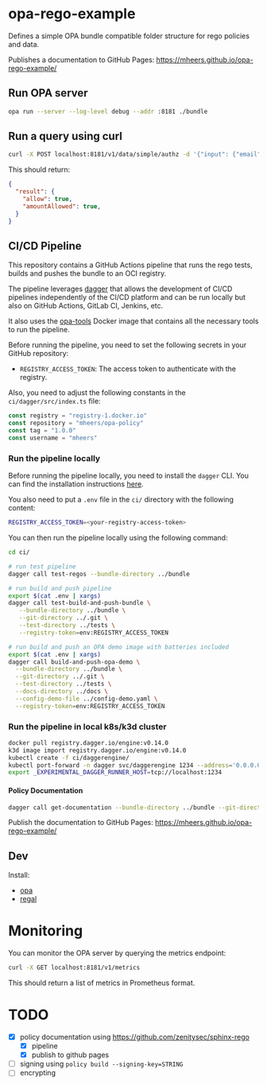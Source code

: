 # opa-rego-example

Defines a simple OPA bundle compatible folder structure for rego policies and data.

Publishes a documentation to GitHub Pages: https://mheers.github.io/opa-rego-example/

## Run OPA server

```bash
opa run --server --log-level debug --addr :8181 ./bundle
```

## Run a query using curl

```bash
curl -X POST localhost:8181/v1/data/simple/authz -d '{"input": {"email": "marcel@heers.it", "password": "abcdef", "salary": 5, "card": "123-456-7890"}}' | jq
```

This should return:

```json
{
  "result": {
    "allow": true,
    "amountAllowed": true,
  }
}
```

## CI/CD Pipeline

This repository contains a GitHub Actions pipeline that runs the rego tests, builds and pushes the bundle to an OCI registry.

The pipeline leverages [dagger](https://dagger.io/) that allows the development of CI/CD pipelines independently of the CI/CD platform and can be run locally but also on GitHub Actions, GitLab CI, Jenkins, etc.

It also uses the [opa-tools](https://github.com/mheers/opa-tools) Docker image that contains all the necessary tools to run the pipeline.

Before running the pipeline, you need to set the following secrets in your GitHub repository:

- `REGISTRY_ACCESS_TOKEN`: The access token to authenticate with the registry.

Also, you need to adjust the following constants in the `ci/dagger/src/index.ts` file:

```ts
const registry = "registry-1.docker.io"
const repository = "mheers/opa-policy"
const tag = "1.0.0"
const username = "mheers"
```

### Run the pipeline locally

Before running the pipeline locally, you need to install the `dagger` CLI. You can find the installation instructions [here](https://docs.dagger.io/install).

You also need to put a `.env` file in the `ci/` directory with the following content:

```bash
REGISTRY_ACCESS_TOKEN=<your-registry-access-token>
```

You can then run the pipeline locally using the following command:

```bash
cd ci/

# run test pipeline
dagger call test-regos --bundle-directory ../bundle

# run build and push pipeline
export $(cat .env | xargs)
dagger call test-build-and-push-bundle \
   --bundle-directory ../bundle \
   --git-directory ../.git \
   --test-directory ../tests \
   --registry-token=env:REGISTRY_ACCESS_TOKEN

# run build and push an OPA demo image with batteries included
export $(cat .env | xargs)
dagger call build-and-push-opa-demo \
  --bundle-directory ../bundle \
  --git-directory ../.git \
  --test-directory ../tests \
  --docs-directory ../docs \
  --config-demo-file ../config-demo.yaml \
  --registry-token=env:REGISTRY_ACCESS_TOKEN
```

### Run the pipeline in local k8s/k3d cluster

```bash
docker pull registry.dagger.io/engine:v0.14.0
k3d image import registry.dagger.io/engine:v0.14.0
kubectl create -f ci/daggerengine/
kubectl port-forward -n dagger svc/daggerengine 1234 --address='0.0.0.0'
export _EXPERIMENTAL_DAGGER_RUNNER_HOST=tcp://localhost:1234
```

#### Policy Documentation

```bash
dagger call get-documentation --bundle-directory ../bundle --git-directory ../.git --docs-directory ../docs export --path ./public
```

Publish the documentation to GitHub Pages: https://mheers.github.io/opa-rego-example/

## Dev

Install:

- [opa](https://www.openpolicyagent.org/docs/latest/#running-opa)
- [regal](https://docs.styra.com/regal)

# Monitoring

You can monitor the OPA server by querying the metrics endpoint:

```bash
curl -X GET localhost:8181/v1/metrics
```

This should return a list of metrics in Prometheus format.

# TODO
- [x] policy documentation using https://github.com/zenitysec/sphinx-rego
  - [x] pipeline
  - [x] publish to github pages
- [ ] signing using `policy build --signing-key=STRING`
- [ ] encrypting
